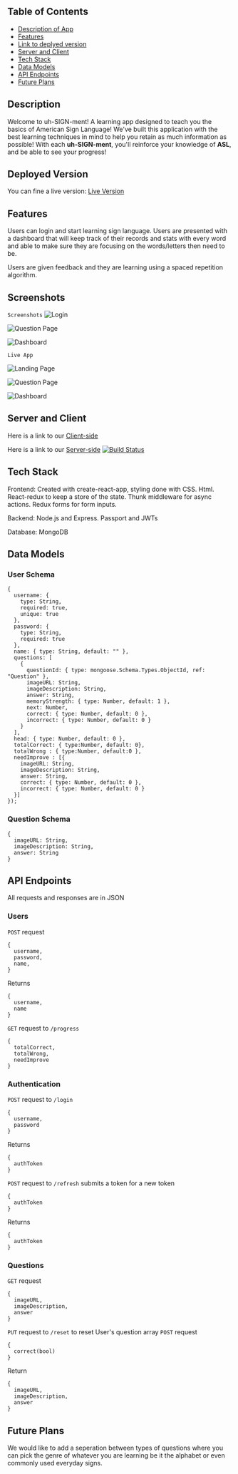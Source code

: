 

## Table of Contents

- [Description of App](#description)
- [Features](#features)
- [Link to deplyed version](#deployed-version)
- [Server and Client](#server-and-client)
- [Tech Stack](#tech-stack)
- [Data Models](#data-models)
- [API Endpoints](#api-endpoints)
- [Future Plans](#future-plans)



## Description

Welcome to uh-SIGN-ment! A learning app designed to teach you the
basics of American Sign Language! We've built this application with
the best learning techniques in mind to help you retain as much
information as possible! With each <strong>uh-SIGN-ment</strong>,
you'll reinforce your knowledge of <strong>ASL</strong>, and be able
to see your progress!

## Deployed Version

You can fine a live version:
[Live Version](https://sign-app-client.herokuapp.com/dashboard)

## Features 
Users can login and start learning sign language. Users are presented with a dashboard that will keep track of their records and stats with every word and able to make sure they are focusing on the words/letters then need to be.

Users are given feedback and they are learning using a spaced repetition algorithm. 

## Screenshots
`Screenshots`
![Login](./screenshots/wireframe1.png)

![Question Page](./screenshots/wireframe2.png)

![Dashboard](./screenshots/wireframe3.png)

`Live App`

![Landing Page](./screenshots/landing-page.png)

![Question Page](./screenshots/question-page.png)

![Dashboard](./screenshots/dashboard.png)


## Server and Client

Here is a link to our [Client-side](https://github.com/thinkful-ei22/asl-client-richard-akim)

Here is a link to our [Server-side](https://github.com/thinkful-ei22/asl-server-richard-akim)
[![Build Status](https://travis-ci.org/thinkful-ei22/asl-server-richard-akim.svg?branch=master)](https://travis-ci.org/thinkful-ei22/asl-server-richard-akim)


## Tech Stack

Frontend: Created with create-react-app, styling done with CSS. Html. React-redux to keep a store of the state. Thunk middleware for async actions. Redux forms for form inputs.

Backend: Node.js and Express. Passport and JWTs

Database: MongoDB

## Data Models
### User Schema
```
{
  username: {
    type: String,
    required: true,
    unique: true
  },
  password: {
    type: String,
    required: true
  },
  name: { type: String, default: "" },
  questions: [
    {
      questionId: { type: mongoose.Schema.Types.ObjectId, ref: "Question" },
      imageURL: String,
      imageDescription: String,
      answer: String,
      memoryStrength: { type: Number, default: 1 },
      next: Number,
      correct: { type: Number, default: 0 },
      incorrect: { type: Number, default: 0 }
    }
  ],
  head: { type: Number, default: 0 },
  totalCorrect: { type:Number, default: 0}, 
  totalWrong : { type:Number, default:0 },
  needImprove : [{
    imageURL: String,
    imageDescription: String,
    answer: String,
    correct: { type: Number, default: 0 },
    incorrect: { type: Number, default: 0 }
  }]
});
```
### Question Schema
```
{
  imageURL: String,
  imageDescription: String,
  answer: String
}
```
## API Endpoints
All requests and responses are in JSON
### Users
`POST` request
```
{
  username,
  password,
  name,
}
```
Returns 
```
{
  username,
  name
}
```
`GET` request to `/progress`
```
{
  totalCorrect,
  totalWrong,
  needImprove
}
```
### Authentication
`POST` request to `/login`
```
{
  username,
  password
}
```
Returns
```
{
  authToken
}
```
`POST` request to `/refresh` submits a token for a new token
```
{
  authToken
}
```
Returns
```
{
  authToken
}
```
### Questions
`GET` request
```
{
  imageURL,
  imageDescription,
  answer
}
```
`PUT` request to `/reset` to reset User's question array
`POST` request 
```
{
  correct(bool)
}
```
Return 
```
{
  imageURL,
  imageDescription,
  answer
}
```



## Future Plans

We would like to add a seperation between types of questions where you can pick the genre of whatever you are learning be it the alphabet or even commonly used everyday signs.